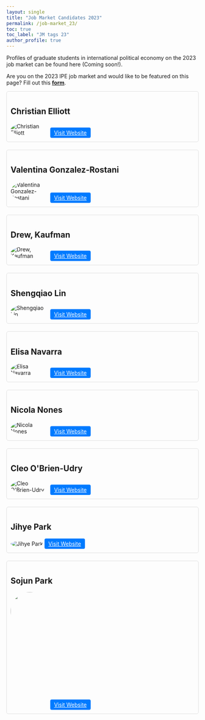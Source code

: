 ```yaml
---
layout: single
title: "Job Market Candidates 2023"
permalink: /job-market_23/
toc: true
toc_label: "JM tags 23"
author_profile: true
---
```


Profiles of graduate students in international political economy on the 2023 job market can be found here (Coming soon!).

Are you on the 2023 IPE job market and would like to be featured on this page? Fill out this <a href="https://docs.google.com/forms/d/e/1FAIpQLSdmoA9D7h90rv2wWilO6jyfFTSULvtl1eftsVdSDC6-64EffQ/viewform"><b>form</b></a>.

<style>
  HTML SCSSResult Skip Results Iframe EDIT ON
  body {
    padding: 100px;
    font-family: -apple-system, BlinkMacSystemFont, "Segoe UI", Roboto, Helvetica, Arial, sans-serif,
      "Apple Color Emoji", "Segoe UI Emoji", "Segoe UI Symbol";
  }

  .candidate {
    margin-bottom: 20px;
    border: 1px solid #ddd;
    padding: 10px;
    border-radius: 5px;
  }

  .candidate img {
    max-width: 100px;
    max-height: 100px;
    border-radius: 50%;
  }

  .candidate-details {
    display: none;
  }

  .candidate-details p {
    background: #eee;
    padding: 15px;
    border-radius: 4px;
    margin-top: 10px;
  }

  .show-details {
    display: inline-block;
    cursor: pointer;
    background: #007bff;
    color: #fff;
    padding: 5px 10px;
    border-radius: 4px;
  }

  details {
  float:left;
  cursor: pointer;
}

details > summary:hover {
    color: #fff;
    background-color: #b21619 !important;
}

details > summary {
  display: inline-block;
  margin-bottom: 0.25em;
  padding: 0.125em 0.25em;
  color: #b21619;
  text-align: center;
  text-decoration: none !important;
  border: 1px solid;
  border-color: #b21619;
  border-radius: 4px;
  cursor: pointer;
  
}

details > summary::-webkit-details-marker {
  display: none;
  float:left;
}

details > p {
  margin-bottom: 0.25em;
  padding: 0.125em 0.25em;
  box-shadow: 1px 1px 2px #bbbbbb;
}
  
</style>


<div class="candidate">
  <h2>Christian Elliott</h2>
  <img src="https://gsipe-workshop.github.io/images/MPI_6480 (2) - Christian Elliott.jpg" alt="Christian Elliott">
  <a href="https://www.christianmorinelliott.com/" target="_blank" class="show-details">Visit Website</a>
</div>


<div class="candidate">
  <h2>Valentina Gonzalez-Rostani</h2>
  <img src="https://gsipe-workshop.github.io/images/GONZALEZROSTANI_VALENTINA - Valentina González Rostani.jpg" alt="Valentina Gonzalez-Rostani">
  <a href="https://gonzalez-rostani.com/" target="_blank" class="show-details">Visit Website</a>
</div>

<div class="candidate">
  <h2>Drew, Kaufman</h2>
  <img src="https://gsipe-workshop.github.io/images/Kaufman-2 - Andrew Kaufman.jpg" alt="Drew, Kaufman">
  <a href="www.linkedin.com/in/andrew-f-kaufman/n/" target="_blank" class="show-details">Visit Website</a>
</div>

<div class="candidate">
  <h2>Shengqiao Lin</h2>
  <img src="https://gsipe-workshop.github.io/images/Shengqiao_Lin - Shengqiao Lin.jpg" alt="Shengqiao Lin">
  <a href="https://shengqiaolin.com/" target="_blank" class="show-details">Visit Website</a>
</div>

<div class="candidate">
  <h2>Elisa Navarra</h2>
  <img src="https://gsipe-workshop.github.io/images/ELISA_NAVARRA - Elisa Navarra.jpg" alt="Elisa Navarra">
  <a href="https://sites.google.com/view/elisanavarra" target="_blank" class="show-details">Visit Website</a>
</div>



<div class="candidate">
  <h2>Nicola Nones</h2>
  <img src="https://gsipe-workshop.github.io/images/Nones_pic_sqaure.jpeg" alt="Nicola Nones">
  <a href="https://nicolanones.weebly.com" target="_blank" class="show-details">Visit Website</a>
</div>


<div class="candidate">
  <h2>Cleo O'Brien-Udry</h2>
  <img src="https://gsipe-workshop.github.io/images/web_profile - Cleo O_Brien-Udry.jpg" alt="Cleo O'Brien-Udry">
  <a href="cobrienudry.github.io" target="_blank" class="show-details">Visit Website</a>
</div>

<div class="candidate">
  <h2>Jihye Park</h2>
  <img src="https://gsipe-workshop.github.io/images/PARK_JIHYE - Jihye Park.jpg" alt="Jihye Park">
  <a href="https://jihyepark.me" target="_blank" class="show-details">Visit Website</a>
</div>

<div class="candidate">
  <h2>Sojun Park</h2>
      <img src="https://gsipe-workshop.github.io/images/Park_Sojun.jpg" width="300" height="300">
  <a href="https://www.sojunpark.com/" target="_blank" class="show-details">Visit Website</a>
</div>
